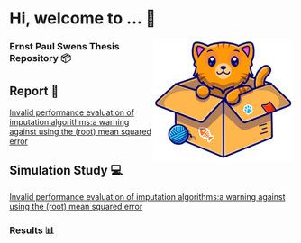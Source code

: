 # Hi, welcome to ... :wave:
<img align="right" width="250" src="img.png">

### Ernst Paul Swens Thesis Repository :package:

## Report :notebook:
[Invalid performance evaluation of imputation algorithms:a warning against using the (root) mean squared error](/Report/Thesis.pdf)

## Simulation Study :computer: 
[Invalid performance evaluation of imputation algorithms:a warning against using the (root) mean squared error](/Report/Thesis.pdf)

### Results :bar_chart: 
